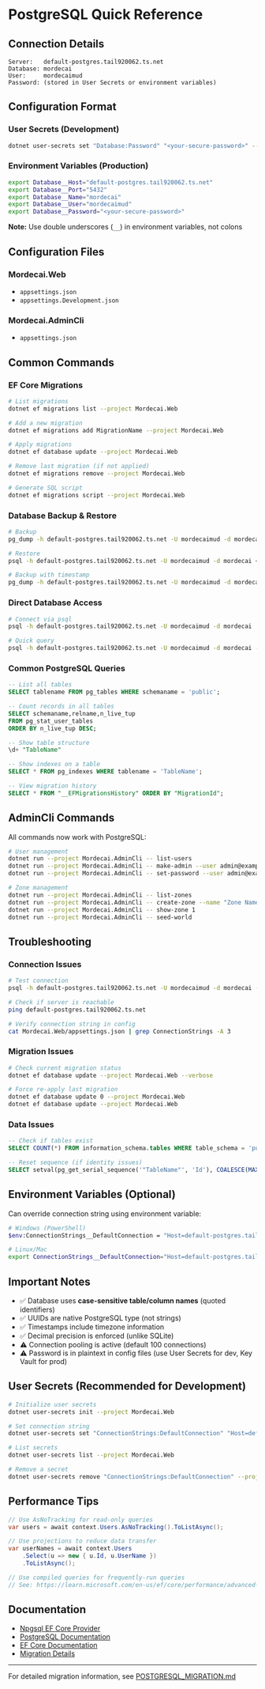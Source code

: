 # PostgreSQL Quick Reference

## Connection Details

```
Server:   default-postgres.tail920062.ts.net
Database: mordecai
User:     mordecaimud
Password: (stored in User Secrets or environment variables)
```

## Configuration Format

### User Secrets (Development)

```bash
dotnet user-secrets set "Database:Password" "<your-secure-password>" --project Mordecai.Web
```

### Environment Variables (Production)

```bash
export Database__Host="default-postgres.tail920062.ts.net"
export Database__Port="5432"
export Database__Name="mordecai"
export Database__User="mordecaimud"
export Database__Password="<your-secure-password>"
```

**Note:** Use double underscores (`__`) in environment variables, not colons

## Configuration Files

### Mordecai.Web
- `appsettings.json`
- `appsettings.Development.json`

### Mordecai.AdminCli
- `appsettings.json`

## Common Commands

### EF Core Migrations

```bash
# List migrations
dotnet ef migrations list --project Mordecai.Web

# Add a new migration
dotnet ef migrations add MigrationName --project Mordecai.Web

# Apply migrations
dotnet ef database update --project Mordecai.Web

# Remove last migration (if not applied)
dotnet ef migrations remove --project Mordecai.Web

# Generate SQL script
dotnet ef migrations script --project Mordecai.Web
```

### Database Backup & Restore

```bash
# Backup
pg_dump -h default-postgres.tail920062.ts.net -U mordecaimud -d mordecai > backup.sql

# Restore
psql -h default-postgres.tail920062.ts.net -U mordecaimud -d mordecai < backup.sql

# Backup with timestamp
pg_dump -h default-postgres.tail920062.ts.net -U mordecaimud -d mordecai > "backup_$(date +%Y%m%d_%H%M%S).sql"
```

### Direct Database Access

```bash
# Connect via psql
psql -h default-postgres.tail920062.ts.net -U mordecaimud -d mordecai

# Quick query
psql -h default-postgres.tail920062.ts.net -U mordecaimud -d mordecai -c "SELECT * FROM \"AspNetUsers\""
```

### Common PostgreSQL Queries

```sql
-- List all tables
SELECT tablename FROM pg_tables WHERE schemaname = 'public';

-- Count records in all tables
SELECT schemaname,relname,n_live_tup 
FROM pg_stat_user_tables 
ORDER BY n_live_tup DESC;

-- Show table structure
\d+ "TableName"

-- Show indexes on a table
SELECT * FROM pg_indexes WHERE tablename = 'TableName';

-- View migration history
SELECT * FROM "__EFMigrationsHistory" ORDER BY "MigrationId";
```

## AdminCli Commands

All commands now work with PostgreSQL:

```bash
# User management
dotnet run --project Mordecai.AdminCli -- list-users
dotnet run --project Mordecai.AdminCli -- make-admin --user admin@example.com
dotnet run --project Mordecai.AdminCli -- set-password --user admin@example.com --generate

# Zone management
dotnet run --project Mordecai.AdminCli -- list-zones
dotnet run --project Mordecai.AdminCli -- create-zone --name "Zone Name" --description "Description"
dotnet run --project Mordecai.AdminCli -- show-zone 1
dotnet run --project Mordecai.AdminCli -- seed-world
```

## Troubleshooting

### Connection Issues

```bash
# Test connection
psql -h default-postgres.tail920062.ts.net -U mordecaimud -d mordecai -c "SELECT version();"

# Check if server is reachable
ping default-postgres.tail920062.ts.net

# Verify connection string in config
cat Mordecai.Web/appsettings.json | grep ConnectionStrings -A 3
```

### Migration Issues

```bash
# Check current migration status
dotnet ef database update --project Mordecai.Web --verbose

# Force re-apply last migration
dotnet ef database update 0 --project Mordecai.Web
dotnet ef database update --project Mordecai.Web
```

### Data Issues

```sql
-- Check if tables exist
SELECT COUNT(*) FROM information_schema.tables WHERE table_schema = 'public';

-- Reset sequence (if identity issues)
SELECT setval(pg_get_serial_sequence('"TableName"', 'Id'), COALESCE(MAX("Id"), 1)) FROM "TableName";
```

## Environment Variables (Optional)

Can override connection string using environment variable:

```bash
# Windows (PowerShell)
$env:ConnectionStrings__DefaultConnection = "Host=default-postgres.tail920062.ts.net;Database=mordecai;Username=mordecaimud;Password=<your-secure-password>"

# Linux/Mac
export ConnectionStrings__DefaultConnection="Host=default-postgres.tail920062.ts.net;Database=mordecai;Username=mordecaimud;Password=<your-secure-password>"
```

## Important Notes

- ✅ Database uses **case-sensitive table/column names** (quoted identifiers)
- ✅ UUIDs are native PostgreSQL type (not strings)
- ✅ Timestamps include timezone information
- ✅ Decimal precision is enforced (unlike SQLite)
- ⚠️ Connection pooling is active (default 100 connections)
- ⚠️ Password is in plaintext in config files (use User Secrets for dev, Key Vault for prod)

## User Secrets (Recommended for Development)

```bash
# Initialize user secrets
dotnet user-secrets init --project Mordecai.Web

# Set connection string
dotnet user-secrets set "ConnectionStrings:DefaultConnection" "Host=default-postgres.tail920062.ts.net;Database=mordecai;Username=mordecaimud;Password=<your-secure-password>" --project Mordecai.Web

# List secrets
dotnet user-secrets list --project Mordecai.Web

# Remove a secret
dotnet user-secrets remove "ConnectionStrings:DefaultConnection" --project Mordecai.Web
```

## Performance Tips

```csharp
// Use AsNoTracking for read-only queries
var users = await context.Users.AsNoTracking().ToListAsync();

// Use projections to reduce data transfer
var userNames = await context.Users
    .Select(u => new { u.Id, u.UserName })
    .ToListAsync();

// Use compiled queries for frequently-run queries
// See: https://learn.microsoft.com/en-us/ef/core/performance/advanced-performance-topics
```

## Documentation

- [Npgsql EF Core Provider](https://www.npgsql.org/efcore/)
- [PostgreSQL Documentation](https://www.postgresql.org/docs/)
- [EF Core Documentation](https://learn.microsoft.com/en-us/ef/core/)
- [Migration Details](./docs/POSTGRESQL_MIGRATION.md)

---
For detailed migration information, see [POSTGRESQL_MIGRATION.md](./docs/POSTGRESQL_MIGRATION.md)

